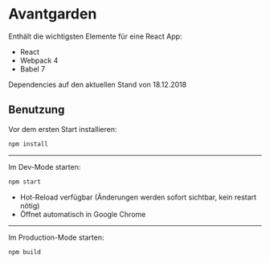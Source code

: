 # Avantgarden

Enthält die wichtigsten Elemente für eine React App:
+ React
+ Webpack 4
+ Babel 7

Dependencies auf den aktuellen Stand von 18.12.2018

## Benutzung
Vor dem ersten Start installieren:
```sh
npm install
```
---

Im Dev-Mode starten:
```sh
npm start
``` 
   - Hot-Reload verfügbar (Änderungen werden sofort sichtbar, kein restart nötig)
   - Öffnet automatisch in Google Chrome
   
---

Im Production-Mode starten:
```sh
npm build
```

  


